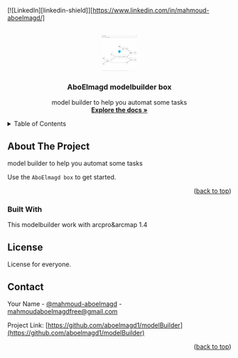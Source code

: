 <div id="top"></div>

[![LinkedIn][linkedin-shield]][https://www.linkedin.com/in/mahmoud-aboelmagd/]



<!-- PROJECT LOGO -->
<br />
<div align="center">
  <a href="https://github.com/aboelmagd1/modelBuilder">
    <img src="img/rd.png" alt="Logo" width="80" height="80">
  </a>

  <h3 align="center">AboElmagd modelbuilder box</h3>

  <p align="center">
    model builder to help you automat some tasks
    <br />
    <a href="https://github.com/aboelmagd1/modelBuilder"><strong>Explore the docs »</strong></a>
    <br />
     </p>
</div>

<!-- TABLE OF CONTENTS -->
<details>
  <summary>Table of Contents</summary>
  <ol>
    <li>
      <a href="#about-the-project">About The Project</a>
      <ul>
        <li><a href="#built-with">Built With</a></li>
      </ul>
  </ol>
</details>


<!-- ABOUT THE PROJECT -->
## About The Project

model builder to help you automat some tasks

Use the `AboElmagd box` to get started.

<p align="right">(<a href="#top">back to top</a>)</p>



### Built With

This modelbuilder work with arcpro&arcmap 1.4 




<!-- LICENSE -->
## License

License for everyone.




<!-- CONTACT -->
## Contact

Your Name - [@mahmoud-aboelmagd](https://www.linkedin.com/in/mahmoud-aboelmagd/) - mahmoudaboelmagdfree@gmail.com

Project Link: [https://github.com/aboelmagd1/modelBuilder](https://github.com/aboelmagd1/modelBuilder)

<p align="right">(<a href="#top">back to top</a>)</p>
